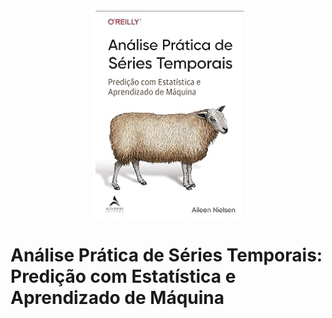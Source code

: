 
<div align="center">
    <img src="img/Livro.png">
</div>

# Análise Prática de Séries Temporais: Predição com Estatística e Aprendizado de Máquina

